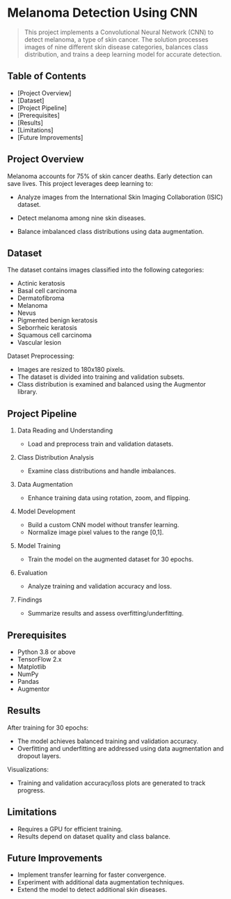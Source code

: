 # Melanoma Detection Using CNN
> This project implements a Convolutional Neural Network (CNN) to detect melanoma, a type of skin cancer. The solution processes images of nine different skin disease categories, balances class distribution, and trains a deep learning model for accurate detection.


## Table of Contents
* [Project Overview]
* [Dataset]
* [Project Pipeline]
* [Prerequisites]
* [Results]
* [Limitations]
* [Future Improvements]


## Project Overview
Melanoma accounts for 75% of skin cancer deaths. Early detection can save lives. This project leverages deep learning to:

- Analyze images from the International Skin Imaging Collaboration (ISIC) dataset.

- Detect melanoma among nine skin diseases.

- Balance imbalanced class distributions using data augmentation.


## Dataset
The dataset contains images classified into the following categories:

- Actinic keratosis
- Basal cell carcinoma
- Dermatofibroma
- Melanoma
- Nevus
- Pigmented benign keratosis
- Seborrheic keratosis
- Squamous cell carcinoma
- Vascular lesion

Dataset Preprocessing:

- Images are resized to 180x180 pixels.
- The dataset is divided into training and validation subsets.
- Class distribution is examined and balanced using the Augmentor library.

## Project Pipeline
1. Data Reading and Understanding
   - Load and preprocess train and validation datasets.

2. Class Distribution Analysis
   - Examine class distributions and handle imbalances.

3. Data Augmentation
   - Enhance training data using rotation, zoom, and flipping.

4. Model Development
   - Build a custom CNN model without transfer learning.
   - Normalize image pixel values to the range [0,1].

5. Model Training
   - Train the model on the augmented dataset for 30 epochs.

6. Evaluation
   - Analyze training and validation accuracy and loss.

7. Findings
   - Summarize results and assess overfitting/underfitting.


## Prerequisites
- Python 3.8 or above
- TensorFlow 2.x
- Matplotlib
- NumPy
- Pandas
- Augmentor


## Results
After training for 30 epochs:

- The model achieves balanced training and validation accuracy.
- Overfitting and underfitting are addressed using data augmentation and dropout layers.

Visualizations:
- Training and validation accuracy/loss plots are generated to track progress.

## Limitations
- Requires a GPU for efficient training.
- Results depend on dataset quality and class balance.

## Future Improvements
- Implement transfer learning for faster convergence.
- Experiment with additional data augmentation techniques.
- Extend the model to detect additional skin diseases.
